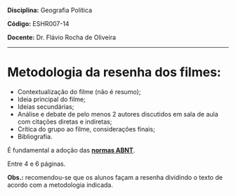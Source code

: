 **Disciplina:** Geografia Política

**Código:** ESHR007-14

**Docente:** Dr. Flávio Rocha de Oliveira

---

Metodologia da resenha dos filmes:
==================================

* Contextualização do filme (não é resumo);
* Ideia principal do filme;
* Ideias secundárias;
* Análise e debate de pelo menos 2 autores discutidos em sala de aula com citações diretas e indiretas;
* Crítica do grupo ao filme, considerações finais;
* Bibliografia.

É fundamental a adoção das **<u>normas ABNT</u>**.

Entre 4 e 6 páginas.

**Obs.:** recomendou-se que os alunos façam a resenha dividindo o texto de acordo com a metodologia indicada.